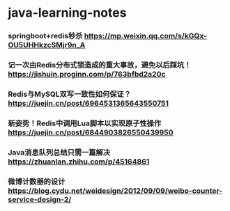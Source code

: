 # java-learning-notes
### springboot+redis秒杀 <https://mp.weixin.qq.com/s/kGQx-OU5UHHkzcSMjr9n_A>
### 记一次由Redis分布式锁造成的重大事故，避免以后踩坑！ <https://jishuin.proginn.com/p/763bfbd2a20c>
### Redis与MySQL双写一致性如何保证？ <https://juejin.cn/post/6964531365643550751>
### 新姿势！Redis中调用Lua脚本以实现原子性操作 <https://juejin.cn/post/6844903826550439950>
### Java消息队列总结只需一篇解决 <https://zhuanlan.zhihu.com/p/45164861>
### 微博计数器的设计 <https://blog.cydu.net/weidesign/2012/09/09/weibo-counter-service-design-2/>
